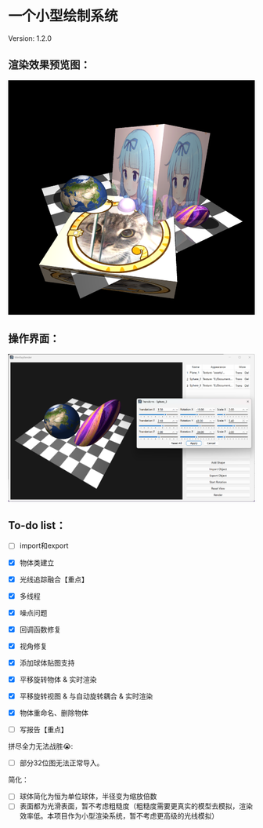 <!--
 * @Author: Wh_Xcjm
 * @Date: 2025-01-04 14:19:44
 * @LastEditor: Wh_Xcjm
 * @LastEditTime: 2025-01-13 05:42:34
 * @FilePath: \大作业\README.md
 * @Description: 
 * 
 * Copyright (c) 2025 by WhXcjm, All Rights Reserved. 
 * Github: https://github.com/WhXcjm
-->


# 一个小型绘制系统

Version: 1.2.0

## 渲染效果预览图：

![效果预览图](assets/preview2.png)

## 操作界面：

![效果预览图](assets/操作界面.png)

## To-do list：

- [ ] import和export
- [x] 物体类建立
- [x] 光线追踪融合【重点】
- [x] 多线程
- [x] 噪点问题
- [x] 回调函数修复
- [x] 视角修复
- [x] 添加球体贴图支持
- [x] 平移旋转物体 & 实时渲染
- [x] 平移旋转视图 & 与自动旋转耦合 & 实时渲染
- [x] 物体重命名、删除物体
- [ ] 写报告【重点】


拼尽全力无法战胜😭:
- [ ] 部分32位图无法正常导入。

简化：
- [ ] 球体简化为恒为单位球体，半径变为缩放倍数
- [ ] 表面都为光滑表面，暂不考虑粗糙度（粗糙度需要更真实的模型去模拟，渲染效率低。本项目作为小型渲染系统，暂不考虑更高级的光线模拟）

